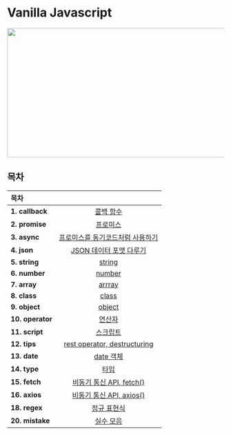 # Vanilla Javascript

<p align='center'>
    <img src="https://user-images.githubusercontent.com/76730867/154012678-848d08de-f65e-44a1-a436-3da97c3690b6.png" width="600" height="300"/>
</p>

## 목차

| 목차              |                                              |
| :--------------- | :------------------------------------------: |
| **1. callback**  |            [콜백 함수][junha-01]               |
| **2. promise**   |             [프로미스][junha-02]               |
| **3. async**     | [프로미스를 동기코드처럼 사용하기][junha-03]          |
| **4. json**      |     [JSON 데이터 포맷 다루기][junha-04]           |
| **5. string**    |              [string][junha-05]              |
| **6. number**    |              [number][junha-06]              |
| **7. array**     |              [arrray][junha-07]              |
| **8. class**     |              [class][junha-08]               |
| **9. object**    |              [object][junha-09]              |
| **10. operator** |              [연산자][junha-10]              |
| **11. script**   |             [스크립트][junha-11]             |
| **12. tips**     |   [rest operator, destructuring][junha-12]   |
| **13. date**     |            [date 객체][junha-13]             |
| **14. type**     |               [타입][junha-14]               |
| **15. fetch**    |     [비동기 통신 API, fetch()][junha-15]     |
| **16. axios**    |     [비동기 통신 API, axios()][junha-16]     |
| **18. regex**    |           [정규 표현식][junha-18]            |
| **20. mistake**  |            [실수 모음][junha-20]             |

[junha-01]: https://github.com/projectkorea/Akashic-MD/tree/mainjavascript/notes/1.callback.md
[junha-02]: https://github.com/projectkorea/Akashic-MD/tree/mainjavascript/notes/2.promise.md
[junha-03]: https://github.com/projectkorea/Akashic-MD/tree/mainjavascript/notes/3.async.md
[junha-04]: https://github.com/projectkorea/Akashic-MD/tree/mainjavascript/notes/4.json.md
[junha-05]: https://github.com/projectkorea/Akashic-MD/tree/mainjavascript/notes/5.string.md
[junha-06]: https://github.com/projectkorea/Akashic-MD/tree/mainjavascript/notes/6.number.md
[junha-07]: https://github.com/projectkorea/Akashic-MD/tree/mainjavascript/notes/7.array.md
[junha-08]: https://github.com/projectkorea/Akashic-MD/tree/mainjavascript/notes/8.class.md
[junha-09]: https://github.com/projectkorea/Akashic-MD/tree/mainjavascript/notes/9.object.md
[junha-10]: https://github.com/projectkorea/Akashic-MD/tree/mainjavascript/notes/10.operator.md
[junha-11]: https://github.com/projectkorea/Akashic-MD/tree/mainjavascript/notes/11.script.md
[junha-12]: https://github.com/projectkorea/Akashic-MD/tree/mainjavascript/notes/12.tips.md
[junha-13]: https://github.com/projectkorea/Akashic-MD/tree/mainjavascript/notes/13.date.md
[junha-14]: https://github.com/projectkorea/Akashic-MD/tree/mainjavascript/notes/14.type.md
[junha-15]: https://github.com/projectkorea/Akashic-MD/tree/mainjavascript/notes/15.fetch.md
[junha-16]: https://github.com/projectkorea/Akashic-MD/tree/mainjavascript/notes/16.axios.md
[junha-18]: https://github.com/projectkorea/Akashic-MD/tree/mainjavascript/notes/18.regex.md
[junha-20]: https://github.com/projectkorea/Akashic-MD/tree/mainjavascript/notes/20.mistake.md
